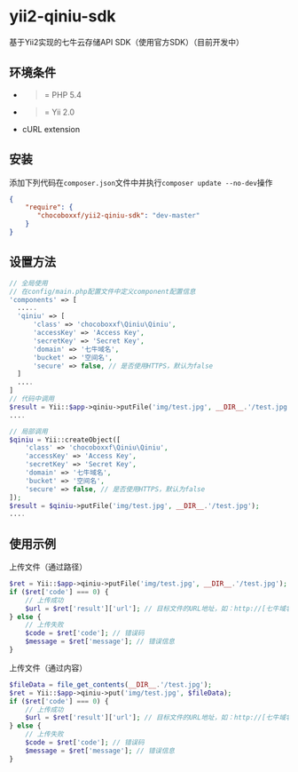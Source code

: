 # yii2-qiniu-sdk
基于Yii2实现的七牛云存储API SDK（使用官方SDK）（目前开发中）

环境条件
--------
- >= PHP 5.4
- >= Yii 2.0
- cURL extension

安装
----

添加下列代码在``composer.json``文件中并执行``composer update --no-dev``操作

```json
{
    "require": {
       "chocoboxxf/yii2-qiniu-sdk": "dev-master"
    }
}
```

设置方法
--------

```php
// 全局使用
// 在config/main.php配置文件中定义component配置信息
'components' => [
  .....
  'qiniu' => [ 
      'class' => 'chocoboxxf\Qiniu\Qiniu',
      'accessKey' => 'Access Key',
      'secretKey' => 'Secret Key',
      'domain' => '七牛域名',
      'bucket' => '空间名',
      'secure' => false, // 是否使用HTTPS，默认为false
  ]
  ....
]
// 代码中调用
$result = Yii::$app->qiniu->putFile('img/test.jpg', __DIR__.'/test.jpg');
....
```

```php
// 局部调用
$qiniu = Yii::createObject([
    'class' => 'chocoboxxf\Qiniu\Qiniu',
    'accessKey' => 'Access Key',
    'secretKey' => 'Secret Key',
    'domain' => '七牛域名',
    'bucket' => '空间名',
    'secure' => false, // 是否使用HTTPS，默认为false
]);
$result = $qiniu->putFile('img/test.jpg', __DIR__.'/test.jpg');
....
```

使用示例
--------

上传文件（通过路径）

```php
$ret = Yii::$app->qiniu->putFile('img/test.jpg', __DIR__.'/test.jpg');
if ($ret['code'] === 0) {
    // 上传成功
    $url = $ret['result']['url']; // 目标文件的URL地址，如：http://[七牛域名]/img/test.jpg
} else {
    // 上传失败
    $code = $ret['code']; // 错误码
    $message = $ret['message']; // 错误信息
}
```

上传文件（通过内容）

```php
$fileData = file_get_contents(__DIR__.'/test.jpg');
$ret = Yii::$app->qiniu->put('img/test.jpg', $fileData);
if ($ret['code'] === 0) {
    // 上传成功
    $url = $ret['result']['url']; // 目标文件的URL地址，如：http://[七牛域名]/img/test.jpg
} else {
    // 上传失败
    $code = $ret['code']; // 错误码
    $message = $ret['message']; // 错误信息
}
```